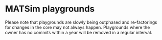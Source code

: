 # MATSim playgrounds

Please note that playgrounds are slowly being outphased and re-factorings for changes in the core may not always happen. 
Playgrounds where the owner has no commits within a year will be removed in a regular interval.
